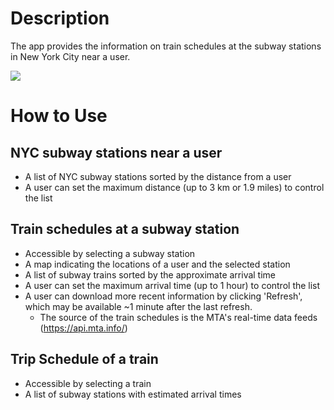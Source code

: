 # Description

The app provides the information on train schedules at the subway stations in New York City near a user.

[<img src="https://linkmaker.itunes.apple.com/assets/shared/badges/en-us/appstore-lrg.svg">](https://apps.apple.com/us/app/nyc-subway-near-me/id6444370229)

# How to Use
## NYC subway stations near a user
  - A list of NYC subway stations sorted by the distance from a user
  - A user can set the maximum distance (up to 3 km or 1.9 miles) to control the list

## Train schedules at a subway station
  - Accessible by selecting a subway station
  - A map indicating the locations of a user and the selected station
  - A list of subway trains sorted by the approximate arrival time
  - A user can set the maximum arrival time (up to 1 hour) to control the list
  - A user can download more recent information by clicking 'Refresh', which may be available ~1 minute after the last refresh.
    * The source of the train schedules is the MTA's real-time data feeds (https://api.mta.info/)
  
## Trip Schedule of a train
  - Accessible by selecting a train
  - A list of subway stations with estimated arrival times

